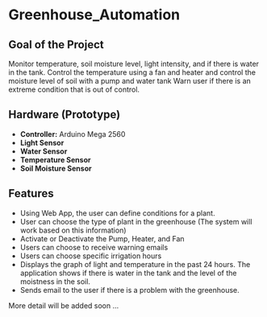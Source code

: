 # Greenhouse_Automation
## Goal of the Project
Monitor temperature, soil moisture level, light intensity, and if there is water in the tank.
Control the temperature using a fan and heater and control the moisture level of soil with a pump and water tank
Warn user if there is an extreme condition that is out of control.

## Hardware (Prototype)
- **Controller:** Arduino Mega 2560
- **Light Sensor**
- **Water Sensor**
- **Temperature Sensor**
- **Soil Moisture Sensor**

## Features
- Using Web App, the user can define conditions for a plant.
- User can choose the type of plant in the greenhouse (The system will work based on this information)
- Activate or Deactivate the Pump, Heater, and Fan
- Users can choose to receive warning emails
- Users can choose specific irrigation hours
- Displays the graph of light and temperature in the past 24 hours. The application shows if there is water in the tank and the level of the moistness in the soil.
- Sends email to the user if there is a problem with the greenhouse.

More detail will be added soon ...
